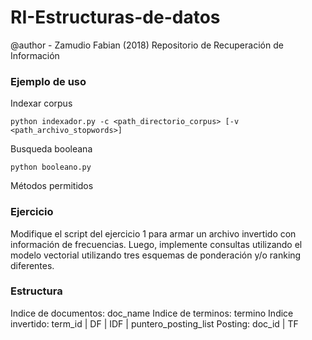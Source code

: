 # RI-Estructuras-de-datos
@author - Zamudio Fabian (2018)
Repositorio de Recuperación de Información

### Ejemplo de uso
Indexar corpus
```
python indexador.py -c <path_directorio_corpus> [-v <path_archivo_stopwords>] 
```
Busqueda booleana
```
python booleano.py 
```
Métodos permitidos

### Ejercicio
Modifique el script del ejercicio 1 para armar un archivo invertido con información de frecuencias. Luego, implemente consultas utilizando el modelo vectorial utilizando tres esquemas de ponderación y/o ranking diferentes.

### Estructura
Indice de documentos: doc_name
Indice de terminos: termino
Indice invertido: term_id | DF | IDF | puntero_posting_list
Posting: doc_id | TF 
